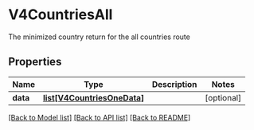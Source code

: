 # V4CountriesAll

The minimized country return for the all countries route
## Properties
Name | Type | Description | Notes
------------ | ------------- | ------------- | -------------
**data** | [**list[V4CountriesOneData]**](V4CountriesOneData.md) |  | [optional] 

[[Back to Model list]](../README.md#documentation-for-models) [[Back to API list]](../README.md#documentation-for-api-endpoints) [[Back to README]](../README.md)


